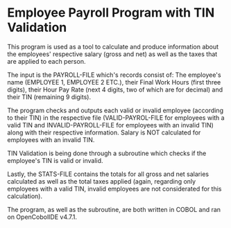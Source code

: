 # Employee Payroll Program with TIN Validation
This program is used as a tool to calculate and produce information about the employees' respective salary (gross and net) as well as the taxes that are applied to each person.

The input is the PAYROLL-FILE which's records consist of: The employee's name (EMPLOYEE 1, EMPLOYEE 2 ETC.), their Final Work Hours (first three digits), their Hour Pay Rate
(next 4 digits, two of which are for decimal) and their TIN (remaining 9 digits).

The program checks and outputs each valid or invalid employee (according to their TIN) in the respective file (VALID-PAYROL-FILE for employees with a valid TIN and 
INVALID-PAYROLL-FILE for employees with an invalid TIN) along with their respective information. Salary is NOT calculated for employees with an invalid TIN.

TIN Validation is being done through a subroutine which checks if the employee's TIN is valid or invalid.

Lastly, the STATS-FILE contains the totals for all gross and net salaries calculated as well as the total taxes applied (again, regarding only employees with a valid TIN,
invalid employees are not considerated for this calculation).

The program, as well as the subroutine, are both written in COBOL and ran on OpenCobolIDE v4.7.1.
